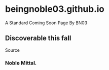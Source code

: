 # beingnoble03.github.io
A Standard Coming Soon Page By BN03
## Discoverable this fall




Source
### Noble Mittal.
